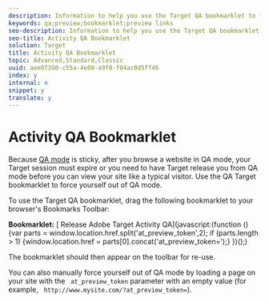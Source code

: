 ```yaml
---
description: Information to help you use the Target QA bookmarklet to force Target to release you from QA mode.
keywords: qa;preview;bookmarklet;preview links
seo-description: Information to help you use the Target QA bookmarklet to force Target to release you from QA mode.
seo-title: Activity QA Bookmarklet
solution: Target
title: Activity QA Bookmarklet
topic: Advanced,Standard,Classic
uuid: aee07350-c55a-4e08-a9f8-f04ac0d5ff46
index: y
internal: n
snippet: y
translate: y
---
```


# Activity QA Bookmarklet

Because [ QA mode](../../c_activities/c_activity-qa/c_activity-qa.md#concept_9329EF33DE7D41CA9815C8115DBC4E40) is sticky, after you browse a website in QA mode, your Target session must expire or you need to have Target release you from QA mode before you can view your site like a typical visitor. Use the QA Target bookmarklet to force yourself out of QA mode. 

To use the Target QA bookmarklet, drag the following bookmarklet to your browser's Bookmarks Toolbar: 

**Bookmarklet:** [ Release Adobe Target Activity QA](javascript:(function () {var parts = window.location.href.split('at_preview_token',2); if (parts.length > 1) {window.location.href = parts[0].concat('at_preview_token=');} })();) 

The bookmarklet should then appear on the toolbar for re-use. 

You can also manually force yourself out of QA mode by loading a page on your site with the ` at_preview_token` parameter with an empty value (for example, ` http://www.mysite.com/?at_preview_token=`). 

